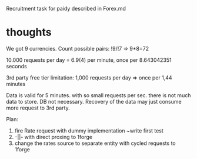 Recruitment task for paidy described in Forex.md

# thoughts 
We got 9 currencies. Count possible pairs: !9/!7 => 9*8=72

10.000 requests per day = 6.9(4) per minute, once per 8.643042351 seconds

3rd party free tier limitation: 1,000 requests per day => once per 1,44 minutes

Data is valid for 5 minutes. with so small requests per sec. there is not much data to store. DB not necessary. Recovery of the data may just consume more request to 3rd party.

Plan:
1. fire Rate request with dummy implementation ~write first test
2. -||- with direct proxing to 1forge
3. change the rates source to separate entity with cycled requests to 1forge  